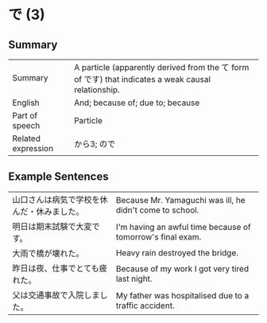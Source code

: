 # で (3)

## Summary

<table><tr>   <td>Summary</td>   <td>A particle (apparently derived from the て form of です) that indicates a weak causal relationship.</td></tr><tr>   <td>English</td>   <td>And; because of; due to; because</td></tr><tr>   <td>Part of speech</td>   <td>Particle</td></tr><tr>   <td>Related expression</td>   <td>から3; ので</td></tr></table>

## Example Sentences

<table><tr>   <td>山口さんは病気で学校を休んだ・休みました。</td>   <td>Because Mr. Yamaguchi was ill, he didn't come to school.</td></tr><tr>   <td>明日は期末試験で大変です。</td>   <td>I'm having an awful time because of tomorrow's final exam.</td></tr><tr>   <td>大雨で橋が壊れた。</td>   <td>Heavy rain destroyed the bridge.</td></tr><tr>   <td>昨日は夜、仕事でとても疲れた。</td>   <td>Because of my work I got very tired last night.</td></tr><tr>   <td>父は交通事故で入院しました。</td>   <td>My father was hospitalised due to a traffic accident.</td></tr></table>

